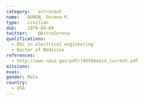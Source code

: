 ```yaml
---
category:	astronaut
name:	AUNON, Serena M.
type:	civilian
dob:	1976-04-09
twitter:	@AstroSerena
qualifications:
  - BSc in electrical engineering
  - Doctor of Medicine
references:
  - http://www.nasa.gov/pdf/740566main_current.pdf
missions:
evas:
gender:	Male
country:
  - USA
---
```

